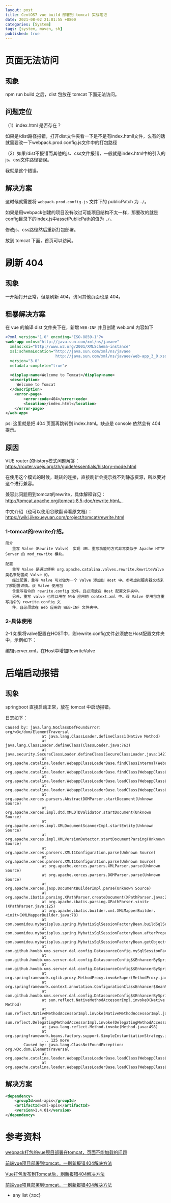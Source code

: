 ```yaml
---
layout: post
title: CentOS7 vue build 部署到 tomcat 实战笔记
date: 2021-08-02 21:01:55 +0800
categories: [System]
tags: [system, maven, sh]
published: true
---
```



# 页面无法访问

## 现象

npm run build 之后，dist 包放在 tomcat 下面无法访问。

## 问题定位

（1）index.html 是否存在？

如果是/dist路径报错，打开dist文件夹看一下是不是有index.htmll文件，么有的话就需要改一下webpack.prod.config.js文件中的打包路径

（2）如果/dist不报错而其他的js、css文件报错，一般就是index.html中的引入的js、css文件路径错误。

我就是这个错误。

## 解决方案

这时候就需要将 `webpack.prod.config.js` 文件下的 publicPatch 为 `./`。

如果是用webpack创建的项目没有改过可能项目结构不太一样，那要改的就是config目录下的index.js中assetPublicPath的值为 `./`。

修改js、css路径然后重新打包部署。

放到 tomcat 下面，首页可以访问。


# 刷新 404

## 现象

一开始打开正常，但是刷新 404，访问其他页面也是 404。

## 粗暴解决方案

在 vue 的编译 dist 文件夹下在，新增 `WEB-INF` 并且创建 web.xml 内容如下

```xml
<?xml version="1.0" encoding="ISO-8859-1"?>
<web-app xmlns="http://java.sun.com/xml/ns/javaee"
  xmlns:xsi="http://www.w3.org/2001/XMLSchema-instance"
  xsi:schemaLocation="http://java.sun.com/xml/ns/javaee
                      http://java.sun.com/xml/ns/javaee/web-app_3_0.xsd"
  version="3.0"
  metadata-complete="true">
 
  <display-name>Welcome to Tomcat</display-name>
  <description>
     Welcome to Tomcat
  </description>
    <error-page>
        <error-code>404</error-code>
        <location>/index.html</location>
    </error-page>
</web-app>
```

ps: 这里就是把 404 页面再跳转到 index.html。缺点是 console 依然会有 404 提示。

## 原因

VUE router 的history模式问题解答： https://router.vuejs.org/zh/guide/essentials/history-mode.html

在使用这个模式的时候，跳转的连接，直接刷新会提示找不到静态资源，所以要对这个进行兼容。 

兼容此问题用到tomcat的rewrite，具体解释详见： http://tomcat.apache.org/tomcat-8.5-doc/rewrite.html。

中文介绍（也可以使用谷歌翻译看原文档）： https://wiki.jikexueyuan.com/project/tomcat/rewrite.html

### 1-tomcat的rewrite介绍。

```
简介
   重写 Valve（Rewrite Valve） 实现 URL 重写功能的方式非常类似于 Apache HTTP Server 的 mod_rewrite 模块。

配置
   重写 Valve 是通过使用 org.apache.catalina.valves.rewrite.RewriteValve 类名来配置成 Valve 的。
   经过配置，重写 Valve 可以做为一个 Valve 添加到 Host 中。参考虚拟服务器文档来了解配置详情。该 Valve 使用包 
   含重写指令的 rewrite.config 文件，且必须放在 Host 配置文件夹中。
   另外，重写 valve 也可以用在 Web 应用的 context.xml 中。该 Valve 使用包含重写指令的 rewrite.config 文 
   件，且必须放在 Web 应用的 WEB-INF 文件夹中。
```

### 2-具体使用

2-1 如果将valve配置在HOST中，则rewrite.config文件必须放在Host配置文件夹中，示例如下：

编辑server.xml，在Host中增加RewriteValve



# 后端启动报错

## 现象

springboot 直接启动正常，放在 tomcat 中启动报错。

日志如下：

```
Caused by: java.lang.NoClassDefFoundError: org/w3c/dom/ElementTraversal
                at java.lang.ClassLoader.defineClass1(Native Method)
                at java.lang.ClassLoader.defineClass(ClassLoader.java:763)
                at java.security.SecureClassLoader.defineClass(SecureClassLoader.java:142)
                at org.apache.catalina.loader.WebappClassLoaderBase.findClassInternal(WebappClassLoaderBase.java:2484)
                at org.apache.catalina.loader.WebappClassLoaderBase.findClass(WebappClassLoaderBase.java:876)
                at org.apache.catalina.loader.WebappClassLoaderBase.loadClass(WebappClassLoaderBase.java:1379)
                at org.apache.catalina.loader.WebappClassLoaderBase.loadClass(WebappClassLoaderBase.java:1223)
                at org.apache.xerces.parsers.AbstractDOMParser.startDocument(Unknown Source)
                at org.apache.xerces.impl.dtd.XMLDTDValidator.startDocument(Unknown Source)
                at org.apache.xerces.impl.XMLDocumentScannerImpl.startEntity(Unknown Source)
                at org.apache.xerces.impl.XMLVersionDetector.startDocumentParsing(Unknown Source)
                at org.apache.xerces.parsers.XML11Configuration.parse(Unknown Source)
                at org.apache.xerces.parsers.XML11Configuration.parse(Unknown Source)
                at org.apache.xerces.parsers.XMLParser.parse(Unknown Source)
                at org.apache.xerces.parsers.DOMParser.parse(Unknown Source)
                at org.apache.xerces.jaxp.DocumentBuilderImpl.parse(Unknown Source)
                at org.apache.ibatis.parsing.XPathParser.createDocument(XPathParser.java:257)
                at org.apache.ibatis.parsing.XPathParser.<init>(XPathParser.java:125)
                at org.apache.ibatis.builder.xml.XMLMapperBuilder.<init>(XMLMapperBuilder.java:78)
                at com.baomidou.mybatisplus.spring.MybatisSqlSessionFactoryBean.buildSqlSessionFactory(MybatisSqlSessionFactoryBean.java:581)
                at com.baomidou.mybatisplus.spring.MybatisSqlSessionFactoryBean.afterPropertiesSet(MybatisSqlSessionFactoryBean.java:385)
                at com.baomidou.mybatisplus.spring.MybatisSqlSessionFactoryBean.getObject(MybatisSqlSessionFactoryBean.java:608)
                at com.github.houbb.ums.server.dal.config.DatasourceConfig.mySqlSessionFactory(DatasourceConfig.java:72)
                at com.github.houbb.ums.server.dal.config.DatasourceConfig$$EnhancerBySpringCGLIB$$7b84a5eb.CGLIB$mySqlSessionFactory$1(<generated>)
                at com.github.houbb.ums.server.dal.config.DatasourceConfig$$EnhancerBySpringCGLIB$$7b84a5eb$$FastClassBySpringCGLIB$$e95bf017.invoke(<generated>)
                at org.springframework.cglib.proxy.MethodProxy.invokeSuper(MethodProxy.java:228)
                at org.springframework.context.annotation.ConfigurationClassEnhancer$BeanMethodInterceptor.intercept(ConfigurationClassEnhancer.java:358)
                at com.github.houbb.ums.server.dal.config.DatasourceConfig$$EnhancerBySpringCGLIB$$7b84a5eb.mySqlSessionFactory(<generated>)
                at sun.reflect.NativeMethodAccessorImpl.invoke0(Native Method)
                at sun.reflect.NativeMethodAccessorImpl.invoke(NativeMethodAccessorImpl.java:62)
                at sun.reflect.DelegatingMethodAccessorImpl.invoke(DelegatingMethodAccessorImpl.java:43)
                at java.lang.reflect.Method.invoke(Method.java:498)
                at org.springframework.beans.factory.support.SimpleInstantiationStrategy.instantiate(SimpleInstantiationStrategy.java:162)
                ... 125 more
        Caused by: java.lang.ClassNotFoundException: org.w3c.dom.ElementTraversal
                at org.apache.catalina.loader.WebappClassLoaderBase.loadClass(WebappClassLoaderBase.java:1415)
                at org.apache.catalina.loader.WebappClassLoaderBase.loadClass(WebappClassLoaderBase.java:1223)
```

## 解决方案

```xml
<dependency>
    <groupId>xml-apis</groupId>
    <artifactId>xml-apis</artifactId>
    <version>1.4.01</version>
</dependency>
```

# 参考资料

[webpack打包的vue项目部署在tomcat，页面不能加载的问题](https://blog.csdn.net/weixin_43331469/article/details/88583794)

[前端vue项目部署到tomcat，一刷新报错404解决方法](https://blog.csdn.net/mjhfavourite/article/details/106189337)

[Vue打包发布到Tomcat后，刷新报错404解决方法](https://www.javazxz.com/thread-12879-1-1.html)

[前端vue项目部署到tomcat，一刷新报错404解决方法](https://www.cnblogs.com/chenzhazha/p/10196590.html)

* any list
{:toc}